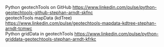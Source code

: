 Python geotechTools on GitHub
https://www.linkedin.com/pulse/python-geotechtools-github-stephan-arndt-skfnc  
geotechTools mapData (kdTree)
https://www.linkedin.com/pulse/geotechtools-mapdata-kdtree-stephan-arndt-tcmwc  
Python gridData in geotechTools
https://www.linkedin.com/pulse/python-griddata-geotechtools-stephan-arndt-kfrkc  
